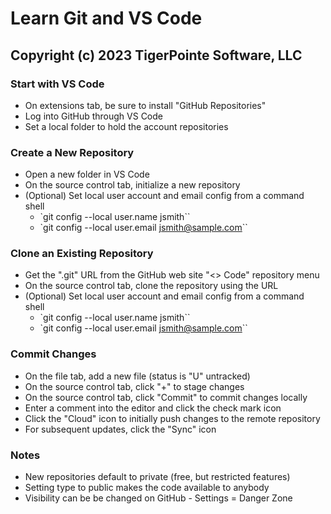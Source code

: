 # Learn Git and VS Code
## Copyright (c) 2023 TigerPointe Software, LLC

### Start with VS Code
* On extensions tab, be sure to install "GitHub Repositories"
* Log into GitHub through VS Code
* Set a local folder to hold the account repositories

### Create a New Repository
* Open a new folder in VS Code
* On the source control tab, initialize a new repository
* (Optional) Set local user account and email config  from a command shell
    * `git config --local user.name jsmith``
    * `git config --local user.email jsmith@sample.com``

### Clone an Existing Repository
* Get the ".git" URL from the GitHub web site "<> Code" repository menu
* On the source control tab, clone the repository using the URL
* (Optional) Set local user account and email config  from a command shell
    * `git config --local user.name jsmith``
    * `git config --local user.email jsmith@sample.com``

### Commit Changes
* On the file tab, add a new file (status is "U" untracked)
* On the source control tab, click "+" to stage changes
* On the source control tab, click "Commit" to commit changes locally
* Enter a comment into the editor and click the check mark icon
* Click the "Cloud" icon to initially push changes to the remote repository
* For subsequent updates, click the "Sync" icon

### Notes
* New repositories default to private (free, but restricted features)
* Setting type to public makes the code available to anybody
* Visibility can be be changed on GitHub - Settings = Danger Zone
